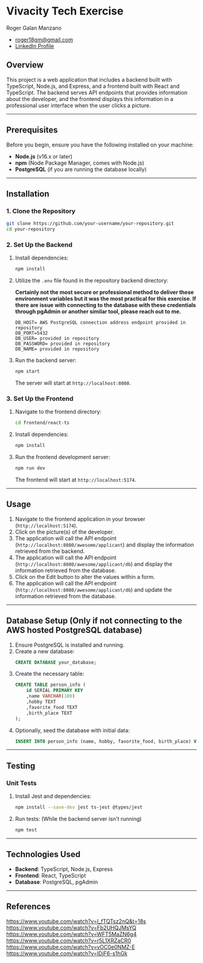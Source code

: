 # Vivacity Tech Exercise

Roger Galan Manzano
- roger18gm@gmail.com
- [LinkedIn Profile](https://www.linkedin.com/in/roger-galan-manzano-819babb9/)


## Overview

This project is a web application that includes a backend built with TypeScript, Node.js, and Express, and a frontend built with React and TypeScript. The backend serves API endpoints that provides information about the developer, and the frontend displays this information in a professional user interface when the user clicks a picture.

---

## Prerequisites

Before you begin, ensure you have the following installed on your machine:

- **Node.js** (v16.x or later)
- **npm** (Node Package Manager, comes with Node.js)
- **PostgreSQL** (if you are running the database locally)

---

## Installation

### 1. Clone the Repository

```bash
git clone https://github.com/your-username/your-repository.git
cd your-repository
```

### 2. Set Up the Backend

1. Install dependencies:
   ```bash
   npm install
   ```

2. Utilize the `.env` file found in the repository backend directory:

   **Certainly not the most secure or professional method to deliver these environment 
   variables but it was the most practical for this exercise. If there are issue with 
   connecting to the database with these credentials through pgAdmin or another similar
   tool, please reach out to me.**

   ```plaintext
   DB_HOST= AWS PostgreSQL connection address endpoint provided in repository
   DB_PORT=5432
   DB_USER= provided in repository
   DB_PASSWORD= provided in repository
   DB_NAME= provided in repository
   ```

3. Run the backend server:
   ```bash
   npm start
   ```

   The server will start at `http://localhost:8080`.

### 3. Set Up the Frontend

1. Navigate to the frontend directory:
   ```bash
   cd frontend/react-ts
   ```

2. Install dependencies:
   ```bash
   npm install
   ```

3. Run the frontend development server:
   ```bash
   npm run dev
   ```

   The frontend will start at `http://localhost:5174`.

---

## Usage

1. Navigate to the frontend application in your browser (`http://localhost:5174`).
2. Click on the picture(s) of the developer.
3. The application will call the API endpoint (`http://localhost:8080/awesome/applicant`) and display the information retrieved from the backend.
4. The application will call the API endpoint (`http://localhost:8080/awesome/applicant/db`) and display the information retrieved from the database.
5. Click on the Edit button to alter the values within a form.
6. The application will call the API endpoint (`http://localhost:8080/awesome/applicant/db`) and update the information retrieved from the database.

---

## Database Setup (Only if not connecting to the AWS hosted PostgreSQL database)

1. Ensure PostgreSQL is installed and running.
2. Create a new database:
   ```sql
   CREATE DATABASE your_database;
   ```
3. Create the necessary table:
   ```sql
   CREATE TABLE person_info (
       id SERIAL PRIMARY KEY
       ,name VARCHAR(100)
       ,hobby TEXT
       ,favorite_food TEXT
       ,birth_place TEXT
   );
   ```
4. Optionally, seed the database with initial data:
   ```sql
   INSERT INTO person_info (name, hobby, favorite_food, birth_place) VALUES ('Your Name', 'Sports', 'Tacos', 'U.S.');
   ```

---

## Testing 

### Unit Tests

1. Install Jest and dependencies:
   ```bash
   npm install --save-dev jest ts-jest @types/jest
   ```
2. Run tests: (While the backend server isn't running)
   ```bash
   npm test
   ```

---

## Technologies Used

- **Backend**: TypeScript, Node.js, Express
- **Frontend**: React, TypeScript
- **Database**: PostgreSQL, pgAdmin

---

## References

https://www.youtube.com/watch?v=I_fTQTsz2nQ&t=18s
https://www.youtube.com/watch?v=Fb2UHQJMsYQ
https://www.youtube.com/watch?v=WFT5MaZN6g4
https://www.youtube.com/watch?v=r5L1XRZaCR0
https://www.youtube.com/watch?v=yOC0e0NMZ-E
https://www.youtube.com/watch?v=IDjF6-s1hGk
